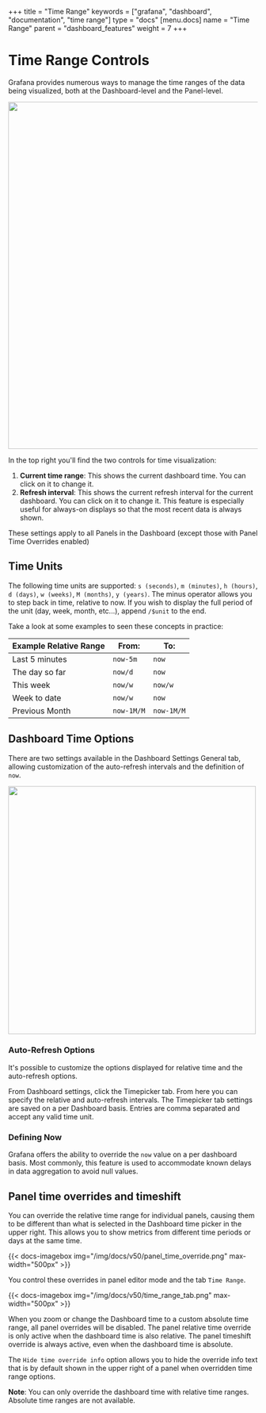 +++
title = "Time Range"
keywords = ["grafana", "dashboard", "documentation", "time range"]
type = "docs"
[menu.docs]
name = "Time Range"
parent = "dashboard_features"
weight = 7
+++


# Time Range Controls

Grafana provides numerous ways to manage the time ranges of the data being visualized, both at the Dashboard-level and the Panel-level.

<img class="no-shadow" src="/img/docs/v50/timepicker.png" width="700px">

In the top right you'll find the two controls for time visualization:

1. **Current time range**: This shows the current dashboard time. You can click on it to change it.
2. **Refresh interval**: This shows the current refresh interval for the current dashboard. You can click on it to change
   it. This feature is especially useful for always-on displays so that the most recent data is always shown.

These settings apply to all Panels in the Dashboard (except those with Panel Time Overrides enabled)

## Time Units

The following time units are supported: `s (seconds)`, `m (minutes)`, `h (hours)`, `d (days)`, `w (weeks)`, `M (months)`, `y (years)`. The minus operator allows you to step back in time, relative to now. If you wish to display the full period of the unit (day, week, month, etc...), append `/$unit` to the end.

Take a look at some examples to seen these concepts in practice:

Example Relative Range | From: | To:
-------------- | ----- | ---
Last 5 minutes | `now-5m` | `now`
The day so far | `now/d` | `now`
This week | `now/w` | `now/w`
Week to date | `now/w` | `now`
Previous Month | `now-1M/M` | `now-1M/M`


## Dashboard Time Options

There are two settings available in the Dashboard Settings General tab, allowing customization of the auto-refresh intervals and the definition of `now`.

<img class="no-shadow" src="/img/docs/v50/time_options.png" width="500px">

### Auto-Refresh Options

It's possible to customize the options displayed for relative time and the auto-refresh options.

From Dashboard settings, click the Timepicker tab. From here you can specify the relative and auto-refresh intervals. The Timepicker tab settings are saved on a per Dashboard basis.  Entries are comma separated and accept any valid time unit.

### Defining Now

Grafana offers the ability to override the `now` value on a per dashboard basis. Most commonly, this feature is used to accommodate known delays in data aggregation to avoid null values.

## Panel time overrides and timeshift

You can override the relative time range for individual panels, causing them to be different than what is selected in the Dashboard time picker in the upper right. This allows you to show metrics from different time periods or days at the same time.

{{< docs-imagebox img="/img/docs/v50/panel_time_override.png" max-width="500px" >}}

You control these overrides in panel editor mode and the tab `Time Range`.

{{< docs-imagebox img="/img/docs/v50/time_range_tab.png" max-width="500px" >}}

When you zoom or change the Dashboard time to a custom absolute time range, all panel overrides will be disabled. The panel relative time override is only active when the dashboard time is also relative. The panel timeshift override is always active, even when the dashboard time is absolute.

The `Hide time override info` option allows you to hide the override info text that is by default shown in the
upper right of a panel when overridden time range options.

**Note**: You can only override the dashboard time with relative time ranges. Absolute time ranges are not available.
